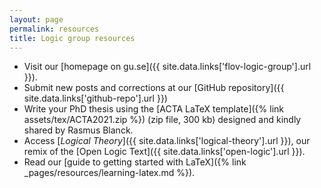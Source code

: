 ```yaml
---
layout: page
permalink: resources
title: Logic group resources
---
```


* Visit our [homepage on gu.se]({{ site.data.links['flov-logic-group'].url }}).
* Submit new posts and corrections at our [GitHub repository]({{ site.data.links['github-repo'].url }})
* Write your PhD thesis using the [ACTA LaTeX template]({% link assets/tex/ACTA2021.zip %}) (zip file, 300 kb) designed and kindly shared by Rasmus Blanck.
* Access [*Logical Theory*]({{ site.data.links['logical-theory'].url }}), our remix of the [Open Logic Text]({{ site.data.links['open-logic'].url }}).
* Read our [guide to getting started with LaTeX]({% link _pages/resources/learning-latex.md %}).
